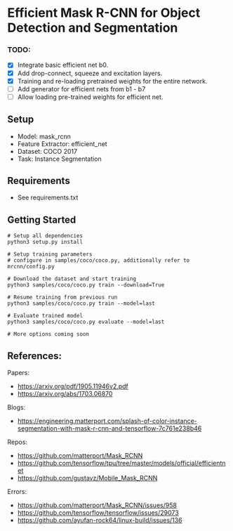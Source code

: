 # Efficient Mask R-CNN for Object Detection and Segmentation


### TODO:
- [x] Integrate basic efficient net b0.
- [x] Add drop-connect, squeeze and excitation layers.
- [x] Training and re-loading pretrained weights for the entire network.
- [ ] Add generator for efficient nets from b1 - b7
- [ ] Allow loading pre-trained weights for efficient net.

## Setup
- Model: mask_rcnn
- Feature Extractor: efficient_net
- Dataset: COCO 2017
- Task: Instance Segmentation

## Requirements
- See requirements.txt

## Getting Started

```
# Setup all dependencies
python3 setup.py install

# Setup training parameters
# configure in samples/coco/coco.py, additionally refer to mrcnn/config.py

# Download the dataset and start training
python3 samples/coco/coco.py train --download=True

# Resume training from previous run
python3 samples/coco/coco.py train --model=last

# Evaluate trained model
python3 samples/coco/coco.py evaluate --model=last

# More options coming soon
```


## References:

Papers:
- https://arxiv.org/pdf/1905.11946v2.pdf
- https://arxiv.org/abs/1703.06870

Blogs:

- https://engineering.matterport.com/splash-of-color-instance-segmentation-with-mask-r-cnn-and-tensorflow-7c761e238b46

Repos:
- https://github.com/matterport/Mask_RCNN
- https://github.com/tensorflow/tpu/tree/master/models/official/efficientnet
- https://github.com/gustavz/Mobile_Mask_RCNN

Errors:
- https://github.com/matterport/Mask_RCNN/issues/958
- https://github.com/tensorflow/tensorflow/issues/29073
- https://github.com/ayufan-rock64/linux-build/issues/136